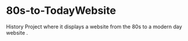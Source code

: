 # 80s-to-TodayWebsite
History Project where it displays a website from the 80s to a modern day website .
